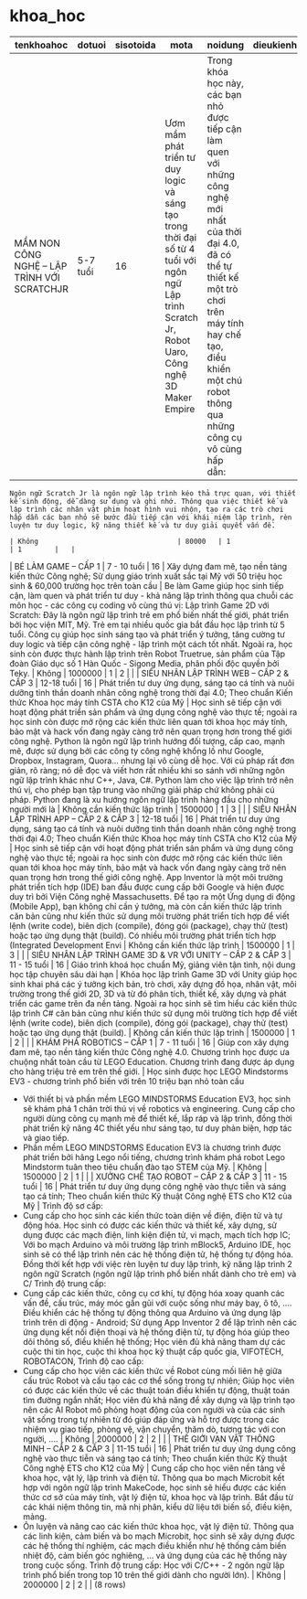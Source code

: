 khoa_hoc
========

|                               tenkhoahoc                                |     dotuoi     | sisotoida |                                                                                                                              mota                                                                                                                               |                                                                                                                                                                                                                                                                                                                                                                                                                                                                                                                                                                                                                                                                                                                                                                                                                                                                                                                                                                                                                                                                  noidung                                                                                                                                                                                                                                                                                                                                                                                                                                                                                                                                                                                                                                                                                                                                                                                                                                                                                                                                                                                                                                                                   |               dieukienhoc               | hocphi  | loai_khoa_hoc_id | level_id |   |
|-------------------------------------------------------------------------|----------------|-----------|-----------------------------------------------------------------------------------------------------------------------------------------------------------------------------------------------------------------------------------------------------------------|--------------------------------------------------------------------------------------------------------------------------------------------------------------------------------------------------------------------------------------------------------------------------------------------------------------------------------------------------------------------------------------------------------------------------------------------------------------------------------------------------------------------------------------------------------------------------------------------------------------------------------------------------------------------------------------------------------------------------------------------------------------------------------------------------------------------------------------------------------------------------------------------------------------------------------------------------------------------------------------------------------------------------------------------------------------------------------------------------------------------------------------------------------------------------------------------------------------------------------------------------------------------------------------------------------------------------------------------------------------------------------------------------------------------------------------------------------------------------------------------------------------------------------------------------------------------------------------------------------------------------------------------------------------------------------------------------------------------------------------------------------------------------------------------------------------------------------------------------------------------------------------------------------------------------------------------------------------------------------------------------------------------------------------------------------------------------------------------------------------------------------------------|-----------------------------------------|---------|------------------|----------|---|
| MẦM NON CÔNG NGHỆ – LẬP TRÌNH VỚI SCRATCHJR                 | 5-7 tuổi     | 16        | Ươm mầm phát triển tư duy logic và sáng tạo trong thời đại số từ 4 tuổi với ngôn ngữ Lập trình Scratch Jr, Robot Uaro, Công nghệ 3D Maker Empire                                                                              | Trong khóa học này, các bạn nhỏ được tiếp cận làm quen với những công nghệ mới nhất của thời đại 4.0, đã có thể tự thiết kế một trò chơi trên máy tính hay chế tạo, điều khiển một chú robot thông qua những công cụ vô cùng hấp dẫn:
    Ngôn ngữ Scratch Jr là ngôn ngữ lập trình kéo thả trực quan, với thiết kế sinh động, dễ dàng sử dụng và ghi nhớ. Thông qua việc thiết kế và lập trình các nhân vật phim hoạt hình vui nhộn, tạo ra các trò chơi hấp dẫn các bạn nhỏ sẽ bước đầu tiếp cận với khái niệm lập trình, rèn luyện tư duy logic, kỹ năng thiết kế và tư duy giải quyết vấn đề.
                                                                                                                                                                                                                                                                                                                                                                                                                                                                                                                                                                                                                                                                                                                                                                                                                                                                                                                                                                                                                                                                                                                                                                                                                                                                                                                                             | Không                                  | 80000   | 1                | 1        |   |
| BÉ LÀM GAME – CẤP 1                                               | 7 - 10 tuổi  | 16        | Xây dựng đam mê, tạo nền tảng kiến thức Công nghệ; Sử dụng giáo trình xuất sắc tại Mỹ với 50 triệu học sinh & 60,000 trường học trên toàn cầu                                                                    | Be làm Game giúp học sinh tiếp cận, làm quen và phát triển tư duy - khả năng lập trình thông qua chuỗi các môn học - các công cụ coding vô cùng thú vị:
Lập trình Game 2D với Scratch: Đây là ngôn ngữ lập trình trẻ em phổ biến nhất thế giới, phát triển bởi học viện MIT, Mỹ. Trẻ em tại nhiều quốc gia bắt đầu học lập trình từ 5 tuổi. Công cụ giúp học sinh sáng tạo và phát triển ý tưởng, tăng cường tư duy logic và tiếp cận công nghệ - lập trình một cách tốt nhất. Ngoài ra, học sinh còn được thực hành lập trình trên Robot Truetrue, sản phẩm của Tập đoàn Giáo dục số 1 Hàn Quốc - Sigong Media, phân phối độc quyền bởi Teky.                                                                                                                                                                                                                                                                                                                                                                                                                                                                                                                                                                                                                                                                                                                                                                                                                                                                                                                                                                                                                                                                                                                                                                                                                                                                                                           | Không                                  | 1000000 | 1                | 2        |   |
| SIÊU NHÂN LẬP TRÌNH WEB – CẤP 2 & CẤP 3                      | 12-18 tuổi   | 16        | Phát triển tư duy ứng dụng, sáng tạo cá tính và nuôi dưỡng tinh thần doanh nhân công nghệ trong thời đại 4.0; Theo chuẩn Kiến thức Khoa học máy tính CSTA cho K12 của Mỹ                                             | Học sinh sẽ tiếp cận với hoạt động phát triển sản phẩm và ứng dụng công nghệ vào thực tế; ngoài ra học sinh còn được mở rộng các kiến thức liên quan tới khoa học máy tính, bảo mật và hack vốn đang ngày càng trở nên quan trọng hơn trong thế giới công nghệ.
Python là ngôn ngữ lập trình hướng đối tượng, cấp cao, mạnh mẽ, được sử dụng bởi các công ty công nghệ khổng lồ như Google, Dropbox, Instagram, Quora... nhưng lại vô cùng dễ học. Với cú pháp rất đơn giản, rõ ràng; nó dễ đọc và viết hơn rất nhiều khi so sánh với những ngôn ngữ lập trình khác như C++, Java, C#. Python làm cho việc lập trình trở nên thú vị, cho phép bạn tập trung vào những giải pháp chứ không phải cú pháp. Python đang là xu hướng ngôn ngữ lập trình hàng đầu cho những người mới là                                                                                                                                                                                                                                                                                                                                                                                                                                                                                                                                                                                                                                                                                                                                                                                                                                                                                                                                                                                                                                                                                                                        | Không cần kiến thức lập trình | 1500000 | 1                | 3        |   |
| SIÊU NHÂN LẬP TRÌNH APP – CẤP 2 & CẤP 3                      | 12-18 tuổi   | 16        | Phát triển tư duy ứng dụng, sáng tạo cá tính và nuôi dưỡng tinh thần doanh nhân công nghệ trong thời đại 4.0; Theo chuẩn Kiến thức Khoa học máy tính CSTA cho K12 của Mỹ                                             | Học sinh sẽ tiếp cận với hoạt động phát triển sản phẩm và ứng dụng công nghệ vào thực tế; ngoài ra học sinh còn được mở rộng các kiến thức liên quan tới khoa học máy tính, bảo mật và hack vốn đang ngày càng trở nên quan trọng hơn trong thế giới công nghệ.
App Inventor là một môi trường phát triển tích hợp (IDE) ban đầu được cung cấp bởi Google và hiện được duy trì bởi Viện Công nghệ Massachusetts. Để tạo ra một Ứng dụng di động (Mobile App), bạn không chỉ cần ý tưởng, mà còn cần kiến thức lập trình căn bản cũng như kiến thức sử dụng môi trường phát triển tích hợp để viết lệnh (write code), biên dịch (compile), đóng gói (package), chạy thử (test) hoặc tạo ứng dụng thật (build). Có nhiều môi trường phát triển tích hợp (Integrated Development Envi                                                                                                                                                                                                                                                                                                                                                                                                                                                                                                                                                                                                                                                                                                                                                                                                                                                                                                                                                                                                                                                                                                                             | Không cần kiến thức lập trình | 1500000 | 1                | 3        |   |
| SIÊU NHÂN LẬP TRÌNH GAME 3D & VR VỚI UNITY – CẤP 2 & CẤP 3 | 11 - 15 tuổi | 16        | Giáo trình khoá học chuẩn Mỹ, giảng viên tận tình, nội dung học tập chuyên sâu dài hạn                                                                                                                                                | Khóa học lập trình Game 3D với Unity giúp học sinh khai phá các ý tưởng kịch bản, trò chơi, xây dựng đồ họa, nhân vật, môi trường trong thế giới 2D, 3D và từ đó phân tích, thiết kế, xây dựng và phát triển các game trên đa nền tảng. Ngoài ra học sinh sẽ tìm hiểu các kiến thức lập trình C# căn bản cũng như kiến thức sử dụng môi trường tích hợp để viết lệnh (write code), biên dịch (compile), đóng gói (package), chạy thử (test) hoặc tạo ứng dụng thật (build).                                                                                                                                                                                                                                                                                                                                                                                                                                                                                                                                                                                                                                                                                                                                                                                                                                                                                                                                                                                                                                                                                                                                                                                                                                                                                                                                                                                                                                                                                                                              | Không cần kiến thức lập trình | 1500000 | 1                | 2        |   |
| KHÁM PHÁ ROBOTICS – CẤP 1                                         | 7 - 11 tuổi  | 16        | Giúp con xây dựng đam mê, tạo nền tảng kiến thức Công nghệ 4.0. Chương trình học được ưa chuộng nhất toàn cầu từ LEGO Education. Chương trình đang được áp dụng cho hàng triệu trẻ em trên thế giới. | Học sinh được học LEGO Mindstorms EV3 - chương trình phổ biến với trên 10 triệu bạn nhỏ toàn cầu
- Với thiết bị và phần mềm LEGO MINDSTORMS Education EV3, học sinh sẽ khám phá 1 chân trời thú vị về robotics và engineering. Cung cấp cho người dùng công cụ mạnh mẽ để thiết kế, lắp ráp và lập trình, đồng thời phát triển kỹ năng 4C thiết yếu như sáng tạo, tư duy phản biện, hợp tác và giao tiếp.
- Phần mềm LEGO MINDSTORMS Education EV3 là chương trình được phát triển bởi hãng Lego nổi tiếng, chương trình khám phá robot Lego Mindstorm tuân theo tiêu chuẩn đào tạo STEM của Mỹ.                                                                                                                                                                                                                                                                                                                                                                                                                                                                                                                                                                                                                                                                                                                                                                                                                                                                                                                                                                                                                                                                                                                                                                                                                                                                                                                                                                                      | Không                                  | 1500000 | 2                | 1        |   |
| XƯỞNG CHẾ TẠO ROBOT – CẤP 2 & CẤP 3                        | 11 - 15 tuổi | 16        | Phát triển tư duy ứng dụng công nghệ vào thực tiễn và sáng tạo cá tính; Theo chuẩn kiến thức Kỹ thuật Công nghệ ETS cho K12 của Mỹ                                                                                       | Trình độ sơ cấp:
- Cung cấp cho học sinh các kiến thức toàn diện về điện, điện tử và tự động hóa. Học sinh có được các kiến thức và thiết kế, xây dựng, sử dụng được các mạch điện, linh kiện điện tử, vi mạch, mạch tích hợp IC; Với bo mạch Arduino và môi trường lập trình mBlock5, Arduino IDE, học sinh sẽ có thể lập trình nên các hệ thống điện tử, hệ thống tự động hóa. Đồng thời kết hợp với việc rèn luyện tư duy lập trình, kỹ năng lập trình 2 ngôn ngữ Scratch (ngôn ngữ lập trình phổ biến nhất dành cho trẻ em) và C/
Trình độ trung cấp:
- Cung cấp các kiến thức, công cụ cơ khí, tự động hóa xoay quanh các vấn đề, cấu trúc, máy móc gần gũi với cuộc sống như máy bay, ô tô, .... Điều khiển các hệ thống tự động thông qua Arduino và ứng dụng lập trình trên di động - Android; Sử dụng App Inventor 2 để lập trình nên các ứng dụng kết nối điện thoại và hệ thống điện tử, tự động hóa giúp theo dõi thông số, điều khiển hệ thống; Học viên đủ khả năng tham dự các cuộc thi tin học, cuộc thi khoa học kỹ thuật cấp quốc gia, VIFOTECH, ROBOTACON,
Trình độ cao cấp:
- Cung cấp cho học viên các kiến thức về Robot cùng mối liên hệ giữa cấu trúc Robot và cấu tạo các cơ thể sống trong tự nhiên; Giúp học viên có được các kiến thức về các thuật toán điều khiển tự động, thuật toán tìm đường ngắn nhất; Học viên đủ khả năng để xây dựng và lập trình tạo nên các AI Robot mô phỏng hoạt động của con người và của các sinh vật sống trong tự nhiên từ đó giúp đáp ứng và hỗ trợ được trong các nhiệm vụ giao tiếp, phòng vệ, vận chuyển, thăm dò, tương tác với con người, .... | Không                                  | 2000000 | 2                | 2        |   |
| THẾ GIỚI VẠN VẬT THÔNG MINH – CẤP 2 & CẤP 3              | 11-15 tuổi   | 16        | Phát triển tư duy ứng dụng công nghệ vào thực tiễn và sáng tạo cá tính; Theo chuẩn kiến thức Kỹ thuật Công nghệ ETS cho K12 của Mỹ                                                                                       |  Cung cấp cho học viên nền tảng về khoa học, vật lý, lập trình và điện tử. Thông qua bo mạch Microbit kết hợp với ngôn ngữ lập trình MakeCode, học sinh sẽ hiểu được các kiến thức cơ sở của máy tính, vật lý điện tử, khoa học và lập trình. Bắt đầu từ các khái niệm thông tin, mã nhị phân, kiểu dữ liệu tới biến số, điều kiện, mảng.
- Ôn luyện và nâng cao các kiến thức khoa học, vật lý điện tử. Thông qua các linh kiện, cảm biến và bo mạch Microbit, học sinh sẽ xây dựng được các hệ thống thí nghiệm, các mạch điều khiển như hệ thống cảm biến nhiệt độ, cảm biến góc nghiêng, ... và ứng dụng của các hệ thống này trong cuộc sống.
Trình độ trung cấp: Học với C/C++ - 2 ngôn ngữ lập trình phổ biến trong top 10 trên thế giới dành cho người lớn).                                                                                                                                                                                                                                                                                                                                                                                                                                                                                                                                                                                                                                                                                                                                                                                                                                                                                                                                                                                                                                                                                                                          | Không                                  | 2000000 | 2                | 2        |   |
(8 rows)

